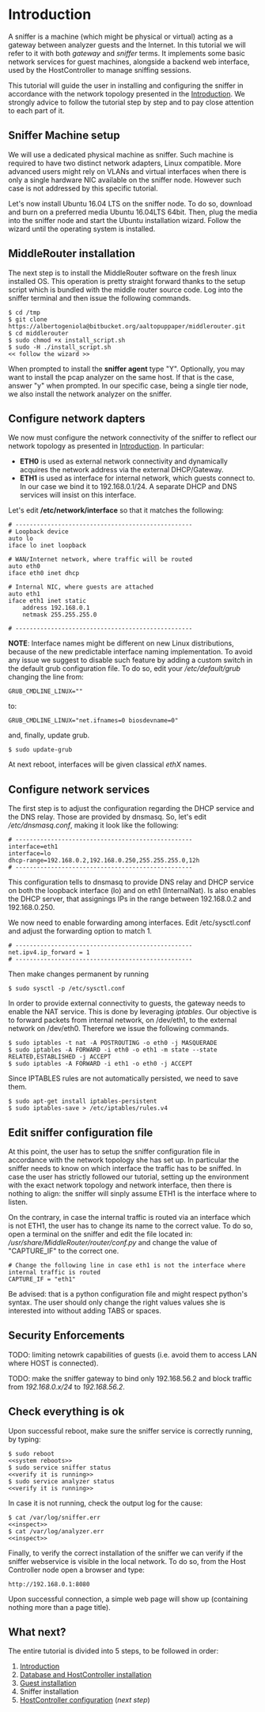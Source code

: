 # Introduction
A sniffer is a machine (which might be physical or virtual) acting as a gateway between analyzer guests and the Internet. In this tutorial we will refer to it with both _gateway_ and _sniffer_ terms.
It implements some basic network services for guest machines, alongside a backend web interface, used by the HostController to manage sniffing sessions.

This tutorial will guide the user in installing and configuring the sniffer in accordance with the network topology presented in the [Introduction](1_Introduction.md).
We strongly advice to follow the tutorial step by step and to pay close attention to each part of it.

## Sniffer Machine setup
We will use a dedicated physical machine as sniffer. Such machine is required to have two distinct network adapters, Linux compatible.
More advanced users might rely on VLANs and virtual interfaces when there is only a single hardware NIC available on the sniffer node.
However such case is not addressed by this specific tutorial.

Let's now install Ubuntu 16.04 LTS on the sniffer node.
To do so, download and burn on a preferred media Ubuntu 16.04LTS 64bit.
Then, plug the media into the sniffer node and start the Ubuntu installation wizard. Follow the wizard until the operating system is installed.

## MiddleRouter installation
The next step is to install the MiddleRouter software on the fresh linux installed OS.
This operation is pretty straight forward thanks to the setup script which is bundled with the middle router source code.
Log into the sniffer terminal and then issue the following commands.

```
$ cd /tmp
$ git clone https://albertogeniola@bitbucket.org/aaltopuppaper/middlerouter.git
$ cd middlerouter
$ sudo chmod +x install_script.sh
$ sudo -H ./install_script.sh
<< follow the wizard >>
```

When prompted to install the **sniffer agent** type "Y".
Optionally, you may want to install the pcap analyzer on the same host.
If that is the case, answer "y" when prompted.
In our specific case, being a single tier node, we also install the network analyzer on the sniffer.

## Configure network dapters
We now must configure the network connectivity of the sniffer to reflect our network topology as presented in [Introduction](1_Introduction.md).
In particular:

- **ETH0** is used as external network connectivity and dynamically acquires the network address via the external DHCP/Gateway.
- **ETH1** is used as interface for internal network, which guests connect to. In our case we bind it to 192.168.0.1/24. A separate DHCP and DNS services will insist on this interface.

Let's edit __/etc/network/interface__ so that it matches the following:
```
# --------------------------------------------------
# Loopback device
auto lo
iface lo inet loopback

# WAN/Internet network, where traffic will be routed
auto eth0
iface eth0 inet dhcp

# Internal NIC, where guests are attached
auto eth1
iface eth1 inet static
	address 192.168.0.1
	netmask 255.255.255.0

# --------------------------------------------------
```

__NOTE__:
Interface names might be different on new Linux distributions, because of the new predictable interface naming implementation.
To avoid any issue we suggest to disable such feature by adding a custom switch in the default grub configuration file.
To do so, edit your _/etc/default/grub_ changing the line from:

```
GRUB_CMDLINE_LINUX=""
```

to:
```
GRUB_CMDLINE_LINUX="net.ifnames=0 biosdevname=0"
```

and, finally, update grub.
```
$ sudo update-grub
```

At next reboot, interfaces will be given classical _ethX_ names.

## Configure network services
The first step is to adjust the configuration regarding the DHCP service and the DNS relay. Those are provided by dnsmasq. So, let's edit _/etc/dnsmasq.conf_, making it look like the following:

```
# --------------------------------------------------
interface=eth1
interface=lo
dhcp-range=192.168.0.2,192.168.0.250,255.255.255.0,12h
# --------------------------------------------------
```
This configuration tells to dnsmasq to provide DNS relay and DHCP service on both the loopback interface (lo) and on eth1 (InternalNat).
Is also enables the DHCP server, that assignings IPs in the range between 192.168.0.2 and 192.168.0.250.

We now need to enable forwarding among interfaces. Edit /etc/sysctl.conf and adjust the forwarding option to match 1.
```
# --------------------------------------------------
net.ipv4.ip_forward = 1
# --------------------------------------------------
```

Then make changes permanent by running
```
$ sudo sysctl -p /etc/sysctl.conf
```

In order to provide external connectivity to guests, the gateway needs to enable the NAT service. This is done by leveraging _iptables_.
Our objective is to forward packets from internal network, on /dev/eth1, to the external network on /dev/eth0. Therefore we issue the following commands.

```
$ sudo iptables -t nat -A POSTROUTING -o eth0 -j MASQUERADE
$ sudo iptables -A FORWARD -i eth0 -o eth1 -m state --state RELATED,ESTABLISHED -j ACCEPT
$ sudo iptables -A FORWARD -i eth1 -o eth0 -j ACCEPT
```

Since IPTABLES rules are not automatically persisted, we need to save them.

```
$ sudo apt-get install iptables-persistent
$ sudo iptables-save > /etc/iptables/rules.v4
```

## Edit sniffer configuration file
At this point, the user has to setup the sniffer configuration file in accordance with the network topology she has set up.
In particular the sniffer needs to know on which interface the traffic has to be sniffed.
In case the user has strictly followed our tutorial, setting up the environment with the exact network topology and network interface, then there is nothing to align: the sniffer will sinply assume ETH1 is the interface where to listen.

On the contrary, in case the internal traffic is routed via an interface which is not ETH1, the user has to change its name to the correct value.
To do so, open a terminal on the sniffer and edit the file located in: _/usr/share/MiddleRouter/router/conf.py_ and change the value of "CAPTURE_IF" to the correct one.
```
# Change the following line in case eth1 is not the interface where internal traffic is routed
CAPTURE_IF = "eth1"
```

Be advised: that is a python configuration file and might respect python's syntax. The user should only change the right values values she is interested into without adding TABS or spaces.


## Security Enforcements
TODO: limiting netowrk capabilities of guests (i.e. avoid them to access LAN where HOST is connected).

TODO: make the sniffer gateway to bind only 192.168.56.2 and block traffic from _192.168.0.x/24_ to _192.168.56.2_.

## Check everything is ok
Upon successful reboot, make sure the sniffer service is correctly running, by typing:

```
$ sudo reboot
<<system reboots>>
$ sudo service sniffer status
<<verify it is running>>
$ sudo service analyzer status
<<verify it is running>>
```

In case it is not running, check the output log for the cause:

```
$ cat /var/log/sniffer.err
<<inspect>>
$ cat /var/log/analyzer.err
<<inspect>>
```

Finally, to verify the correct installation of the sniffer we can verify if the sniffer webservice is visible in the local network.
To do so, from the Host Controller node open a browser and type:

```
http://192.168.0.1:8080
```

Upon successful connection, a simple web page will show up (containing nothing more than a page title).

## What next?
The entire tutorial is divided into 5 steps, to be followed in order:

1. [Introduction](1_Introduction.md)
1. [Database and HostController installation](2_DB_and_HostController.md)
1. [Guest installation](4_Guest_Preparation.md)
1. Sniffer installation
1. [HostController configuration](5_Configuration.md) (_next step_)

